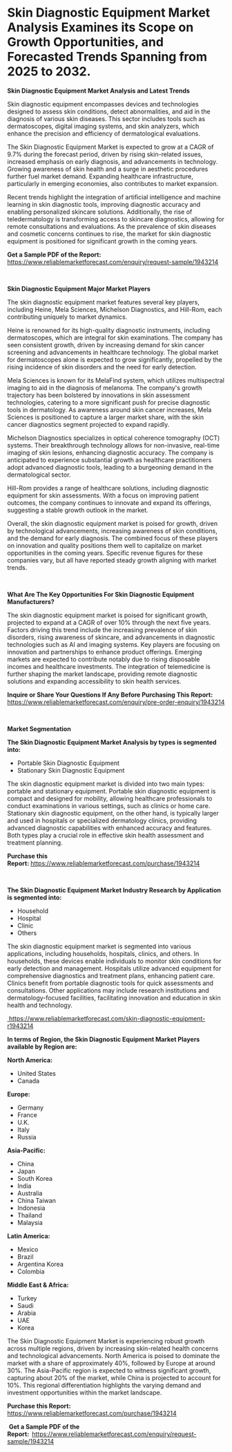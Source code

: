 <p><h1>Skin Diagnostic Equipment Market Analysis Examines its Scope on Growth Opportunities, and Forecasted Trends Spanning from 2025 to 2032.</h1></p><p><strong>Skin Diagnostic Equipment Market Analysis and Latest Trends</strong></p>
<p><p>Skin diagnostic equipment encompasses devices and technologies designed to assess skin conditions, detect abnormalities, and aid in the diagnosis of various skin diseases. This sector includes tools such as dermatoscopes, digital imaging systems, and skin analyzers, which enhance the precision and efficiency of dermatological evaluations.</p><p>The Skin Diagnostic Equipment Market is expected to grow at a CAGR of 9.7% during the forecast period, driven by rising skin-related issues, increased emphasis on early diagnosis, and advancements in technology. Growing awareness of skin health and a surge in aesthetic procedures further fuel market demand. Expanding healthcare infrastructure, particularly in emerging economies, also contributes to market expansion. </p><p>Recent trends highlight the integration of artificial intelligence and machine learning in skin diagnostic tools, improving diagnostic accuracy and enabling personalized skincare solutions. Additionally, the rise of teledermatology is transforming access to skincare diagnostics, allowing for remote consultations and evaluations. As the prevalence of skin diseases and cosmetic concerns continues to rise, the market for skin diagnostic equipment is positioned for significant growth in the coming years.</p></p>
<p><strong>Get a Sample PDF of the Report:&nbsp;</strong> <a href="https://www.reliablemarketforecast.com/enquiry/request-sample/1943214?utm_campaign=2753&utm_medium=2&utm_source=Github&utm_content=ia&utm_term=13042025&utm_id=skin-diagnostic-equipment">https://www.reliablemarketforecast.com/enquiry/request-sample/1943214</a></p>
<p>&nbsp;</p>
<p><strong>Skin Diagnostic Equipment Major Market Players</strong></p>
<p><p>The skin diagnostic equipment market features several key players, including Heine, Mela Sciences, Michelson Diagnostics, and Hill-Rom, each contributing uniquely to market dynamics. </p><p>Heine is renowned for its high-quality diagnostic instruments, including dermatoscopes, which are integral for skin examinations. The company has seen consistent growth, driven by increasing demand for skin cancer screening and advancements in healthcare technology. The global market for dermatoscopes alone is expected to grow significantly, propelled by the rising incidence of skin disorders and the need for early detection.</p><p>Mela Sciences is known for its MelaFind system, which utilizes multispectral imaging to aid in the diagnosis of melanoma. The company's growth trajectory has been bolstered by innovations in skin assessment technologies, catering to a more significant push for precise diagnostic tools in dermatology. As awareness around skin cancer increases, Mela Sciences is positioned to capture a larger market share, with the skin cancer diagnostics segment projected to expand rapidly.</p><p>Michelson Diagnostics specializes in optical coherence tomography (OCT) systems. Their breakthrough technology allows for non-invasive, real-time imaging of skin lesions, enhancing diagnostic accuracy. The company is anticipated to experience substantial growth as healthcare practitioners adopt advanced diagnostic tools, leading to a burgeoning demand in the dermatological sector.</p><p>Hill-Rom provides a range of healthcare solutions, including diagnostic equipment for skin assessments. With a focus on improving patient outcomes, the company continues to innovate and expand its offerings, suggesting a stable growth outlook in the market.</p><p>Overall, the skin diagnostic equipment market is poised for growth, driven by technological advancements, increasing awareness of skin conditions, and the demand for early diagnosis. The combined focus of these players on innovation and quality positions them well to capitalize on market opportunities in the coming years. Specific revenue figures for these companies vary, but all have reported steady growth aligning with market trends.</p></p>
<p>&nbsp;</p>
<p><strong>What Are The Key Opportunities For Skin Diagnostic Equipment Manufacturers?</strong></p>
<p><p>The skin diagnostic equipment market is poised for significant growth, projected to expand at a CAGR of over 10% through the next five years. Factors driving this trend include the increasing prevalence of skin disorders, rising awareness of skincare, and advancements in diagnostic technologies such as AI and imaging systems. Key players are focusing on innovation and partnerships to enhance product offerings. Emerging markets are expected to contribute notably due to rising disposable incomes and healthcare investments. The integration of telemedicine is further shaping the market landscape, providing remote diagnostic solutions and expanding accessibility to skin health services.</p></p>
<p><strong>Inquire or Share Your Questions If Any Before Purchasing This Report:</strong> <a href="https://www.reliablemarketforecast.com/enquiry/pre-order-enquiry/1943214?utm_campaign=2753&utm_medium=2&utm_source=Github&utm_content=ia&utm_term=13042025&utm_id=skin-diagnostic-equipment">https://www.reliablemarketforecast.com/enquiry/pre-order-enquiry/1943214</a></p>
<p>&nbsp;</p>
<p><strong>Market Segmentation</strong></p>
<p><strong>The Skin Diagnostic Equipment Market Analysis by types is segmented into:</strong></p>
<p><ul><li>Portable Skin Diagnostic Equipment</li><li>Stationary Skin Diagnostic Equipment</li></ul></p>
<p><p>The skin diagnostic equipment market is divided into two main types: portable and stationary equipment. Portable skin diagnostic equipment is compact and designed for mobility, allowing healthcare professionals to conduct examinations in various settings, such as clinics or home care. Stationary skin diagnostic equipment, on the other hand, is typically larger and used in hospitals or specialized dermatology clinics, providing advanced diagnostic capabilities with enhanced accuracy and features. Both types play a crucial role in effective skin health assessment and treatment planning.</p></p>
<p><strong>Purchase this Report:&nbsp;</strong><a href="https://www.reliablemarketforecast.com/purchase/1943214?utm_campaign=2753&utm_medium=2&utm_source=Github&utm_content=ia&utm_term=13042025&utm_id=skin-diagnostic-equipment">https://www.reliablemarketforecast.com/purchase/1943214</a></p>
<p>&nbsp;</p>
<p><strong>The Skin Diagnostic Equipment Market Industry Research by Application is segmented into:</strong></p>
<p><ul><li>Household</li><li>Hospital</li><li>Clinic</li><li>Others</li></ul></p>
<p><p>The skin diagnostic equipment market is segmented into various applications, including households, hospitals, clinics, and others. In households, these devices enable individuals to monitor skin conditions for early detection and management. Hospitals utilize advanced equipment for comprehensive diagnostics and treatment plans, enhancing patient care. Clinics benefit from portable diagnostic tools for quick assessments and consultations. Other applications may include research institutions and dermatology-focused facilities, facilitating innovation and education in skin health and technology.</p></p>
<p><a href="https://www.reliablemarketforecast.com/skin-diagnostic-equipment-r1943214?utm_campaign=2753&utm_medium=2&utm_source=Github&utm_content=ia&utm_term=13042025&utm_id=skin-diagnostic-equipment">&nbsp;https://www.reliablemarketforecast.com/skin-diagnostic-equipment-r1943214</a></p>
<p><strong>In terms of Region, the Skin Diagnostic Equipment Market Players available by Region are:</strong></p>
<p>
    <p> <strong> North America: </strong>
        <ul>
            <li>United States</li>
            <li>Canada</li>
        </ul>
        </p> 
    <p> <strong> Europe: </strong>
        <ul>
            <li>Germany</li>
            <li>France</li>
            <li>U.K.</li>
            <li>Italy</li>
            <li>Russia</li>
        </ul>
        </p> 
    <p> <strong> Asia-Pacific: </strong>
        <ul>
            <li>China</li>
            <li>Japan</li>
            <li>South Korea</li>
            <li>India</li>
            <li>Australia</li>
            <li>China Taiwan</li>
            <li>Indonesia</li>
            <li>Thailand</li>
            <li>Malaysia</li>
        </ul>
        </p> 
    <p> <strong> Latin America: </strong>
        <ul>
            <li>Mexico</li>
            <li>Brazil</li>
            <li>Argentina Korea</li>
            <li>Colombia</li>
        </ul>
        </p> 
    <p> <strong> Middle East & Africa: </strong>
        <ul>
            <li>Turkey</li>
            <li>Saudi</li>
            <li>Arabia</li>
            <li>UAE</li>
            <li>Korea</li>
        </ul>
    </p>
    </p>
<p><p>The Skin Diagnostic Equipment Market is experiencing robust growth across multiple regions, driven by increasing skin-related health concerns and technological advancements. North America is poised to dominate the market with a share of approximately 40%, followed by Europe at around 30%. The Asia-Pacific region is expected to witness significant growth, capturing about 20% of the market, while China is projected to account for 10%. This regional differentiation highlights the varying demand and investment opportunities within the market landscape.</p></p>
<p><strong>Purchase this Report: </strong><a href="https://www.reliablemarketforecast.com/purchase/1943214?utm_campaign=2753&utm_medium=2&utm_source=Github&utm_content=ia&utm_term=13042025&utm_id=skin-diagnostic-equipment">https://www.reliablemarketforecast.com/purchase/1943214</a></p>
<p>&nbsp;<strong>Get a Sample PDF of the Report:&nbsp;&nbsp;</strong><a href="https://www.reliablemarketforecast.com/enquiry/request-sample/1943214?utm_campaign=2753&utm_medium=2&utm_source=Github&utm_content=ia&utm_term=13042025&utm_id=skin-diagnostic-equipment">https://www.reliablemarketforecast.com/enquiry/request-sample/1943214</a></p>
<p><strong></strong></p>
<p><p></p><p></p><p></p></p>